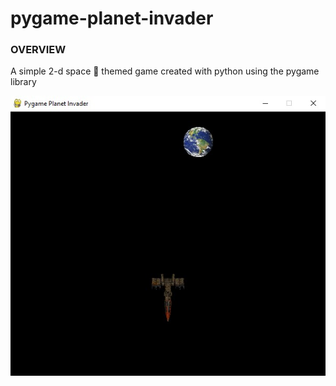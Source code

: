 # pygame-planet-invader
### OVERVIEW
A simple 2-d space 🌌 themed game created with python using the pygame library



![Image](assets/screenshot.jpg)
